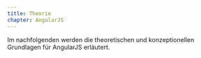 ```yaml
---
title: Theorie
chapter: AngularJS
---
```


Im nachfolgenden werden die theoretischen und konzeptionellen Grundlagen für AngularJS
erläutert.